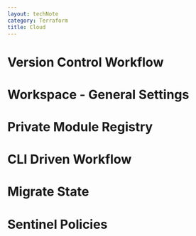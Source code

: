 ```yaml
---
layout: techNote
category: Terraform
title: Cloud
---
```

# Version Control Workflow

# Workspace - General Settings

# Private Module Registry

# CLI Driven Workflow

# Migrate State

# Sentinel Policies

